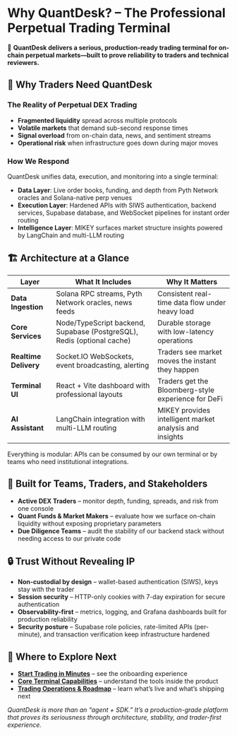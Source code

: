 # Why QuantDesk? – The Professional Perpetual Trading Terminal

🚀 **QuantDesk delivers a serious, production-ready trading terminal for on-chain perpetual markets—built to prove reliability to traders and technical reviewers.**

## 🎯 Why Traders Need QuantDesk

### The Reality of Perpetual DEX Trading
- **Fragmented liquidity** spread across multiple protocols
- **Volatile markets** that demand sub-second response times
- **Signal overload** from on-chain data, news, and sentiment streams
- **Operational risk** when infrastructure goes down during major moves

### How We Respond
QuantDesk unifies data, execution, and monitoring into a single terminal:
- **Data Layer**: Live order books, funding, and depth from Pyth Network oracles and Solana-native perp venues
- **Execution Layer**: Hardened APIs with SIWS authentication, backend services, Supabase database, and WebSocket pipelines for instant order routing
- **Intelligence Layer**: MIKEY surfaces market structure insights powered by LangChain and multi-LLM routing

## 🏗️ Architecture at a Glance

| Layer | What It Includes | Why It Matters |
|-------|------------------|----------------|
| **Data Ingestion** | Solana RPC streams, Pyth Network oracles, news feeds | Consistent real-time data flow under heavy load |
| **Core Services** | Node/TypeScript backend, Supabase (PostgreSQL), Redis (optional cache) | Durable storage with low-latency operations |
| **Realtime Delivery** | Socket.IO WebSockets, event broadcasting, alerting | Traders see market moves the instant they happen |
| **Terminal UI** | React + Vite dashboard with professional layouts | Traders get the Bloomberg-style experience for DeFi |
| **AI Assistant** | LangChain integration with multi-LLM routing | MIKEY provides intelligent market analysis and insights |

Everything is modular: APIs can be consumed by our own terminal or by teams who need institutional integrations.

## 🤝 Built for Teams, Traders, and Stakeholders

- **Active DEX Traders** – monitor depth, funding, spreads, and risk from one console
- **Quant Funds & Market Makers** – evaluate how we surface on-chain liquidity without exposing proprietary parameters
- **Due Diligence Teams** – audit the stability of our backend stack without needing access to our private code

## 🔒 Trust Without Revealing IP

- **Non-custodial by design** – wallet-based authentication (SIWS), keys stay with the trader
- **Session security** – HTTP-only cookies with 7-day expiration for secure authentication
- **Observability-first** – metrics, logging, and Grafana dashboards built for production reliability  
- **Security posture** – Supabase role policies, rate-limited APIs (per-minute), and transaction verification keep infrastructure hardened

## 🧭 Where to Explore Next

- [**Start Trading in Minutes**](../getting-started/) – see the onboarding experience
- [**Core Terminal Capabilities**](../core-features/) – understand the tools inside the product
- [**Trading Operations & Roadmap**](../trading-capabilities/) – learn what’s live and what’s shipping next

*QuantDesk is more than an “agent + SDK.” It’s a production-grade platform that proves its seriousness through architecture, stability, and trader-first experience.*
